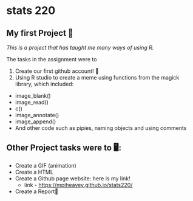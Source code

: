 # stats 220

## **My first Project** 🎉

_This is a project that has taught me many ways of using R._

The tasks in the assignment were to 

1. Create our first github account! 🤩
2. Using R studio to create a meme using functions from the magick library, which included:
  * image_blank()
  * image_read()
  * c()
  * image_annotate()
  * image_append()
  * And other code such as pipies, naming objects and using comments 

## Other Project tasks were to 🖥️: 

- Create a GIF (animation) 
- Create a HTML
- Create a Github page website: here is my link!
  -  link - https://mpiheavey.github.io/stats220/
- Create a Report📓

